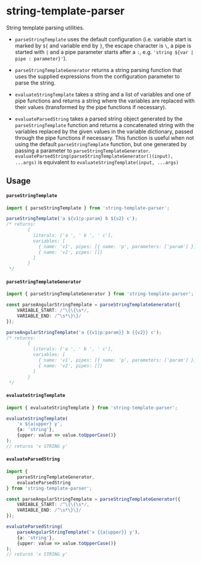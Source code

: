 # string-template-parser

String template parsing utilities.

- `parseStringTemplate` uses the default configuration (i.e. variable
start is marked by `${` and variable end by `}`, the escape character
is ` \ `, a pipe is started with `|` and a pipe parameter starts after
a `:`, e.g. `'string ${var | pipe : parameter}'`).

- `parseStringTemplateGenerator` returns a string parsing function
that uses the supplied expressions from the configuration parameter
to parse the string.

- `evaluateStringTemplate` takes a string and a list of variables and
one of pipe functions and returns a string where the variables are
replaced with their values (transformed by the pipe functions if
necessary).

- `evaluateParsedString` takes a parsed string object generated by the
`parseStringTemplate` function and returns a concatenated string with
the variables replaced by the given values in the variable dictionary,
passed through the pipe functions if necessary. This function is useful
when not using the default `parseStringTemplate` function, but one
generated by passing a parameter to `parseStringTemplateGenerator`.
`evaluateParsedString(parseStringTemplateGenerator()(input), ...args)`
is equivalent to `evaluateStringTemplate(input, ...args)`

## Usage

#### `parseStringTemplate`

```typescript
import { parseStringTemplate } from 'string-template-parser';

parseStringTemplate('a ${v1|p:param} b ${v2} c');
/* returns:
        {
          literals: ['a ', ' b ', ' c'],
          variables: [
            { name: 'v1', pipes: [{ name: 'p', parameters: ['param'] }],
            { name: 'v2', pipes: []}
          ]
        }
 */
```

#### `parseStringTemplateGenerator`

```typescript
import { parseStringTemplateGenerator } from 'string-template-parser';

const parseAngularStringTemplate = parseStringTemplateGenerator({
	VARIABLE_START: /^\{\{\s*/,
	VARIABLE_END: /^\s*\}\}/
});

parseAngularStringTemplate('a {{v1|p:param}} b {{v2}} c');
/* returns:
        {
          literals: ['a ', ' b ', ' c'],
          variables: [
            { name: 'v1', pipes: [{ name: 'p', parameters: ['param'] }],
            { name: 'v2', pipes: []}
          ]
        }
 */
```

#### `evaluateStringTemplate`

```typescript
import { evaluateStringTemplate } from 'string-template-parser';

evaluateStringTemplate(
	'x ${a|upper} y',
	{a: 'string'},
	{upper: value => value.toUpperCase()}
);
// returns 'x STRING y'
```

#### `evaluateParsedString`

```typescript
import { 
	parseStringTemplateGenerator,
	evaluateParsedString
} from 'string-template-parser';

const parseAngularStringTemplate = parseStringTemplateGenerator({
	VARIABLE_START: /^\{\{\s*/,
	VARIABLE_END: /^\s*\}\}/
});

evaluateParsedString(
	parseAngularStringTemplate('x {{a|upper}} y'),
	{a: 'string'},
	{upper: value => value.toUpperCase()}
);
// returns 'x STRING y'
```
